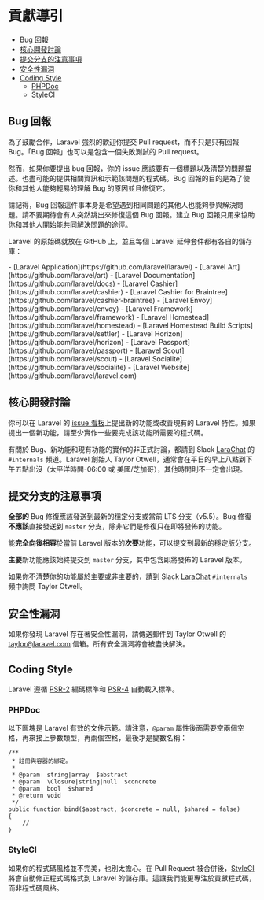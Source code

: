 # 貢獻導引

- [Bug 回報](#bug-reports)
- [核心開發討論](#core-development-discussion)
- [提交分支的注意事項](#which-branch)
- [安全性漏洞](#security-vulnerabilities)
- [Coding Style](#coding-style)
    - [PHPDoc](#phpdoc)
    - [StyleCI](#styleci)

<a name="bug-reports"></a>
## Bug 回報

為了鼓勵合作，Laravel 強烈的歡迎你提交 Pull request，而不只是只有回報 Bug。「Bug 回報」也可以是包含一個失敗測試的 Pull request。

然而，如果你要提出 bug 回報，你的 issue 應該要有一個標題以及清楚的問題描述。也盡可能的提供相關資訊和示範該問題的程式碼。Bug 回報的目的是為了使你和其他人能夠輕易的理解 Bug 的原因並且修復它。

請記得，Bug 回報這件事本身是希望遇到相同問題的其他人也能夠參與解決問題。請不要期待會有人突然跳出來修復這個 Bug 回報。建立 Bug 回報只用來協助你和其他人開始能共同解決問題的途徑。

Laravel 的原始碼就放在 GitHub 上，並且每個 Laravel 延伸套件都有各自的儲存庫：

<div class="content-list" markdown="1">
- [Laravel Application](https://github.com/laravel/laravel)
- [Laravel Art](https://github.com/laravel/art)
- [Laravel Documentation](https://github.com/laravel/docs)
- [Laravel Cashier](https://github.com/laravel/cashier)
- [Laravel Cashier for Braintree](https://github.com/laravel/cashier-braintree)
- [Laravel Envoy](https://github.com/laravel/envoy)
- [Laravel Framework](https://github.com/laravel/framework)
- [Laravel Homestead](https://github.com/laravel/homestead)
- [Laravel Homestead Build Scripts](https://github.com/laravel/settler)
- [Laravel Horizon](https://github.com/laravel/horizon)
- [Laravel Passport](https://github.com/laravel/passport)
- [Laravel Scout](https://github.com/laravel/scout)
- [Laravel Socialite](https://github.com/laravel/socialite)
- [Laravel Website](https://github.com/laravel/laravel.com)
</div>

<a name="core-development-discussion"></a>
## 核心開發討論

你可以在 Laravel 的 [issue 看板](https://github.com/laravel/internals/issues)上提出新的功能或改善現有的 Laravel 特性。如果提出一個新功能，請至少實作一些要完成該功能所需要的程式碼。

有關於 Bug、新功能和現有功能的實作的非正式討論，都請到 Slack [LaraChat](https://larachat.co) 的 `#internals` 頻道。Laravel 創始人 Taylor Otwell，通常會在平日的早上八點到下午五點出沒（太平洋時間-06:00 或 美國/芝加哥），其他時間則不一定會出現。

<a name="which-branch"></a>
## 提交分支的注意事項

**全部的** Bug 修復應該發送到最新的穩定分支或當前 LTS 分支（v5.5）。Bug 修復**不應該**直接發送到 `master` 分支，除非它們是修復只在即將發佈的功能。

能**完全向後相容**於當前 Laravel 版本的**次要**功能，可以提交到最新的穩定版分支。

**主要**新功能應該始終提交到 `master` 分支，其中包含即將發佈的 Laravel 版本。

如果你不清楚你的功能屬於主要或非主要的，請到 Slack [LaraChat](https://larachat.co) `#internals` 頻中詢問 Taylor Otwell。

<a name="security-vulnerabilities"></a>
## 安全性漏洞

如果你發現 Laravel 存在著安全性漏洞，請傳送郵件到 Taylor Otwell 的 <a href="mailto:taylor@laravel.com">taylor@laravel.com</a> 信箱。所有安全漏洞將會被盡快解決。

<a name="coding-style"></a>
## Coding Style

Laravel 遵循 [PSR-2](https://github.com/php-fig/fig-standards/blob/master/accepted/PSR-2-coding-style-guide.md) 編碼標準和 [PSR-4](https://github.com/php-fig/fig-standards/blob/master/accepted/PSR-4-autoloader.md) 自動載入標準。

<a name="phpdoc"></a>
### PHPDoc

以下區塊是 Laravel 有效的文件示範。請注意，`@param` 屬性後面需要空兩個空格，再來接上參數類型，再兩個空格，最後才是變數名稱：

    /**
     * 註冊與容器的綁定。
     *
     * @param  string|array  $abstract
     * @param  \Closure|string|null  $concrete
     * @param  bool  $shared
     * @return void
     */
    public function bind($abstract, $concrete = null, $shared = false)
    {
        //
    }

<a name="styleci"></a>
### StyleCI

如果你的程式碼風格並不完美，也別太擔心。在 Pull Request 被合併後，[StyleCI](https://styleci.io/) 將會自動修正程式碼格式到 Laravel 的儲存庫。這讓我們能更專注於貢獻程式碼，而非程式碼風格。
